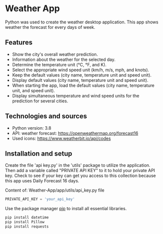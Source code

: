 
# Weather App

Python was used to create the weather desktop application. This app shows weather the forecast for every days of week.



## Features

- Show the city's overall weather prediction.
- Information about the weather for the selected day.
- Determine the temperature unit (°C, °F, and K).
- Select the appropriate wind speed unit (km/h, m/s, mph, and knots).
- Keep the default values (city name, temperature unit and speed unit).
- Display default values (city name, temperature unit and speed unit).
- When starting the app, load the default values (city name, temperature unit, and speed unit).
- Display simultaneous temperature and wind speed units for the prediction for several cities.


## Technologies and sources

- Python version: 3.8
- API: weather forecast: https://openweathermap.org/forecast16
- Used icons: https://www.weatherbit.io/api/codes

## Installation and setup
Create the file 'api key.py' in the 'utils' package to utilize the application. Then add a variable called "PRIVATE API KEY" to it to hold your private API key.
Check to see if your key can get you access to this collection because this app uses Daily Forecast 16 days.


Content of: Weather-App/app/utils/api_key.py file
```python
PRIVATE_API_KEY = 'your_api_key'
```

Use the package manager [pip](https://pip.pypa.io/en/stable/) to install all essential libraries.

```bash
pip install datetime
pip install Pillow
pip install requests
```


